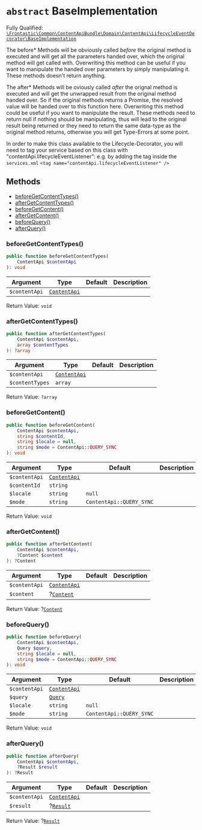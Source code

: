 # `abstract`  BaseImplementation

Fully Qualified: [`\Frontastic\Common\ContentApiBundle\Domain\ContentApi\LifecycleEventDecorator\BaseImplementation`](../../../../../../src/php/ContentApiBundle/Domain/ContentApi/LifecycleEventDecorator/BaseImplementation.php)


The before* Methods will be obviously called *before* the original method is
executed and will get all the parameters handed over, which the original
method will get called with. Overwriting this method can be useful if you want
to manipulate the handed over parameters by simply manipulating it. These
methods doesn't return anything.

The after* Methods will be oviously called *after* the orignal method is
executed and will get the unwrapped result from the original method handed
over. So if the original methods returns a Promise, the resolved value will be
handed over to this function here. Overwriting this method could be useful if
you want to manipulate the result. These methods need to return null if
nothing should be manipulating, thus will lead to the original result being
returned or they need to return the same data-type as the original method
returns, otherwise you will get Type-Errors at some point.

In order to make this class available to the Lifecycle-Decorator, you will
need to tag your service based on this class with
"contentApi.lifecycleEventListener": e.g. by adding the tag inside the
`services.xml` ``` <tag name="contentApi.lifecycleEventListener" /> ```

## Methods

* [beforeGetContentTypes()](#beforegetcontenttypes)
* [afterGetContentTypes()](#aftergetcontenttypes)
* [beforeGetContent()](#beforegetcontent)
* [afterGetContent()](#aftergetcontent)
* [beforeQuery()](#beforequery)
* [afterQuery()](#afterquery)


### beforeGetContentTypes()


```php
public function beforeGetContentTypes(
    ContentApi $contentApi
): void
```






Argument|Type|Default|Description
--------|----|-------|-----------
`$contentApi`|[`ContentApi`](../../ContentApi.md)||

Return Value: `void`

### afterGetContentTypes()


```php
public function afterGetContentTypes(
    ContentApi $contentApi,
    array $contentTypes
): ?array
```






Argument|Type|Default|Description
--------|----|-------|-----------
`$contentApi`|[`ContentApi`](../../ContentApi.md)||
`$contentTypes`|`array`||

Return Value: `?array`

### beforeGetContent()


```php
public function beforeGetContent(
    ContentApi $contentApi,
    string $contentId,
    string $locale = null,
    string $mode = ContentApi::QUERY_SYNC
): void
```






Argument|Type|Default|Description
--------|----|-------|-----------
`$contentApi`|[`ContentApi`](../../ContentApi.md)||
`$contentId`|`string`||
`$locale`|`string`|`null`|
`$mode`|`string`|`ContentApi::QUERY_SYNC`|

Return Value: `void`

### afterGetContent()


```php
public function afterGetContent(
    ContentApi $contentApi,
    ?Content $content
): ?Content
```






Argument|Type|Default|Description
--------|----|-------|-----------
`$contentApi`|[`ContentApi`](../../ContentApi.md)||
`$content`|?[`Content`](../Content.md)||

Return Value: ?[`Content`](../Content.md)

### beforeQuery()


```php
public function beforeQuery(
    ContentApi $contentApi,
    Query $query,
    string $locale = null,
    string $mode = ContentApi::QUERY_SYNC
): void
```






Argument|Type|Default|Description
--------|----|-------|-----------
`$contentApi`|[`ContentApi`](../../ContentApi.md)||
`$query`|[`Query`](../../Query.md)||
`$locale`|`string`|`null`|
`$mode`|`string`|`ContentApi::QUERY_SYNC`|

Return Value: `void`

### afterQuery()


```php
public function afterQuery(
    ContentApi $contentApi,
    ?Result $result
): ?Result
```






Argument|Type|Default|Description
--------|----|-------|-----------
`$contentApi`|[`ContentApi`](../../ContentApi.md)||
`$result`|?[`Result`](../../Result.md)||

Return Value: ?[`Result`](../../Result.md)

